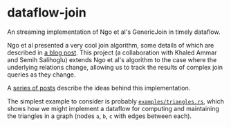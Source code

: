 # dataflow-join
An streaming implementation of Ngo et al's GenericJoin in timely dataflow.

Ngo et al presented a very cool join algorithm, some details of which are described in [a blog post](http://www.frankmcsherry.org/dataflow/relational/join/2015/04/11/genericjoin.html). This project (a collaboration with Khaled Ammar and Semih Salihoglu) extends Ngo et al's algorithm to the case where the underlying relations change, allowing us to track the results of complex join queries as they change.

A [series of posts](https://github.com/frankmcsherry/blog/blob/master/posts/2016-09-17.md) describe the ideas behind this implementation.

The simplest example to consider is probably [`examples/triangles.rs`](https://github.com/frankmcsherry/dataflow-join/blob/master/examples/triangles.rs), which shows how we might implement a dataflow for computing and maintaining the triangles in a graph (nodes `a`, `b`, `c` with edges between each).